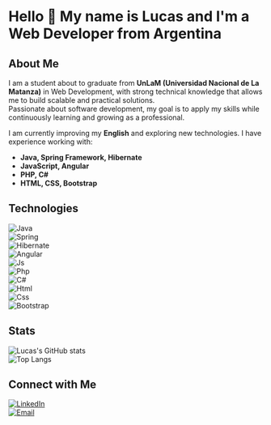# Hello 👋 My name is Lucas and I'm a Web Developer from Argentina  

## About Me  
I am a student about to graduate from **UnLaM (Universidad Nacional de La Matanza)** in Web Development, with strong technical knowledge that allows me to build scalable and practical solutions.  
Passionate about software development, my goal is to apply my skills while continuously learning and growing as a professional.  

I am currently improving my **English** and exploring new technologies. I have experience working with:  
- **Java, Spring Framework, Hibernate**  
- **JavaScript, Angular**  
- **PHP, C#**  
- **HTML, CSS, Bootstrap**  

## Technologies  
![Java](https://skillicons.dev/icons?i=java)  
![Spring](https://skillicons.dev/icons?i=spring)  
![Hibernate](https://skillicons.dev/icons?i=hibernate)  
![Angular](https://skillicons.dev/icons?i=angular)  
![Js](https://skillicons.dev/icons?i=js)  
![Php](https://skillicons.dev/icons?i=php)  
![C#](https://skillicons.dev/icons?i=cs)  
![Html](https://skillicons.dev/icons?i=html)  
![Css](https://skillicons.dev/icons?i=css)  
![Bootstrap](https://skillicons.dev/icons?i=bootstrap)  

## Stats  
![Lucas's GitHub stats](https://github-readme-stats.vercel.app/api?username=gavagnindl&show_icons=true&theme=radical)  
![Top Langs](https://github-readme-stats.vercel.app/api/top-langs/?username=gavagnindl&layout=compact&theme=radical)  

## Connect with Me  
[![LinkedIn](https://img.shields.io/badge/LinkedIn-Profile-blue?style=flat&logo=linkedin)](https://www.linkedin.com/)  
[![Email](https://img.shields.io/badge/Email-Contact-informational?style=flat&logo=gmail)](mailto:yourmail@gmail.com)  

